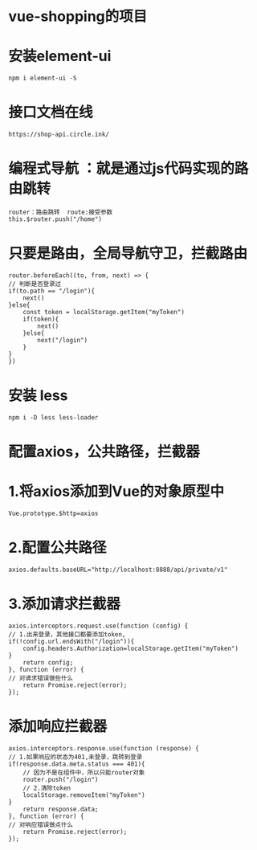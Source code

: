 # vue-shopping的项目

# 安装element-ui
    npm i element-ui -S  

# 接口文档在线
    https://shop-api.circle.ink/

# 编程式导航 ：就是通过js代码实现的路由跳转
    router：路由跳转  route:接受参数
    this.$router.push("/home")

# 只要是路由，全局导航守卫，拦截路由
    router.beforeEach((to, from, next) => {
    // 判断是否登录过
    if(to.path == "/login"){
        next()
    }else{
        const token = localStorage.getItem("myToken")
        if(token){
            next()
        }else{
            next("/login")
        }
    }
    })

# 安装 less
    npm i -D less less-loader

# 配置axios，公共路径，拦截器

# 1.将axios添加到Vue的对象原型中
    Vue.prototype.$http=axios

# 2.配置公共路径
    axios.defaults.baseURL="http://localhost:8888/api/private/v1"

# 3.添加请求拦截器
    axios.interceptors.request.use(function (config) {
    // 1.出来登录，其他接口都要添加token,
    if(!config.url.endsWith("/login")){
        config.headers.Authorization=localStorage.getItem("myToken")
    }
        return config;
    }, function (error) {
    // 对请求错误做些什么
        return Promise.reject(error);
    });

# 添加响应拦截器
    axios.interceptors.response.use(function (response) {
    // 1.如果响应的状态为401,未登录，跳转到登录
    if(response.data.meta.status === 401){
        // 因为不是在组件中，所以只能router对象
        router.push("/login")
        // 2.清除token
        localStorage.removeItem("myToken")
    }
        return response.data;
    }, function (error) {
    // 对响应错误做点什么
        return Promise.reject(error);
    });

<!-- 身体最重要、身体最重要、身体最重要。 -->
